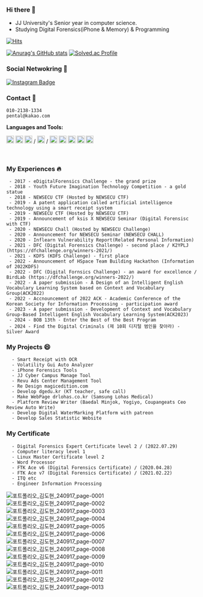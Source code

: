 ### Hi there 👋
<!--
<img src="https://scontent-ssn1-1.xx.fbcdn.net/v/t1.0-9/80385966_114502953381236_6833108576400048128_n.jpg?_nc_cat=111&_nc_sid=09cbfe&_nc_ohc=zxx0HMQLLg0AX9vGPkS&_nc_ht=scontent-ssn1-1.xx&oh=47d12fde589a42e64939280c7e369b1c&oe=5FAAD48D" width=200px>-->  

 - JJ University's Senior year in computer science.
 - Studying Digital Forensics(iPhone & Memory) & Programming

[![Hits](https://hits.seeyoufarm.com/api/count/incr/badge.svg?url=https%3A%2F%2Fgithub.com%2Fkim-do-hyeon&count_bg=%2379C83D&title_bg=%23555555&icon=&icon_color=%23E7E7E7&title=hits&edge_flat=false)](https://hits.seeyoufarm.com)

[![Anurag's GitHub stats](https://github-readme-stats.vercel.app/api?username=kim-do-hyeon)](https://github.com/anuraghazra/github-readme-stats)
[![Solved.ac Profile](http://mazassumnida.wtf/api/v2/generate_badge?boj=pental)](https://solved.ac/pental/)

### Social Netwokring 💬
  [![Instagram Badge](https://img.shields.io/badge/instagram-d14836?style=flat-square&logo=instagram&logoColor=white&link=https://instagram.com/pental.20)](https://instagram.com/pental.20)

### Contact 📱
```
010-2138-1334
pental@kakao.com
```



**Languages and Tools:** 

<code><img height="20" src="https://profilinator.rishav.dev/skills-assets/c-original.svg" alt="C"></code>
<code><img height="20" src="https://profilinator.rishav.dev/skills-assets/python-original.svg" alt="Python"></code>
<code><img height="20" src="https://profilinator.rishav.dev/skills-assets/java-original-wordmark.svg" alt="Java" ></code>
/
<code><img height="20" src="https://profilinator.rishav.dev/skills-assets/mysql-original-wordmark.svg" alt="MySQL"></code>
/
<code><img height="20" src="https://profilinator.rishav.dev/skills-assets/git-scm-icon.svg" alt="Git"></code>
<code><img height="20" src="https://profilinator.rishav.dev/skills-assets/gnu_bash-icon.svg" alt="Bash"></code>
<code><img height="20" src="https://profilinator.rishav.dev/skills-assets/linux-original.svg" alt="Linux"></code>
<code><img height="20" src="https://profilinator.rishav.dev/skills-assets/docker-original-wordmark.svg" alt="Docker"></code>
<code><img height="20" src="https://profilinator.rishav.dev/skills-assets/google_cloud-icon.svg" alt="GCP"></code>
  

<br />

### My Experiences :fire:
```
 - 2017 - eDigitalForensics Challenge - the grand prize
 - 2018 - Youth Future Imagination Technology Competition - a gold statue
 - 2018 - NEWSECU CTF (Hosted by NEWSECU CTF)
 - 2019 - A patent application called artificial intelligence technology using a smart receipt system
 - 2019 - NEWSECU CTF (Hosted by NEWSECU CTF)
 - 2019 - Announcement of ksis X NEWSECU Seminar (Digital Forensisc with CTF)
 - 2020 - NEWSECU Chall (Hosted by NEWSECU Challenge)
 - 2020 - Announcement for NEWSECU Seminar (NEWSECU CHALL)
 - 2020 - Inflearn Vulnerability Report(Related Personal Information)
 - 2021 - DFC (Digital Forensics Challenge) - second place / K2YPLJ (https://dfchallenge.org/winners-2021/)
 - 2021 - KDFS (KDFS Challenge) - first place
 - 2022 - Announcement of HSpace Team Building Hackathon (Information of 2022KDFS)
 - 2022 - DFC (Digital Fornsics Challenge) - an award for excellence / BirdLab (https://dfchallenge.org/winners-2022/)
 - 2022 - A paper submission - A Design of an Intelligent English Vocabulary Learning System based on Context and Vocabulary Group(ACK2022)
 - 2022 - Accnouncement of 2022 ACK - Academic Conference of the Korean Society for Information Processing - participation award
 - 2023 - A paper submission - Development of Context and Vocabulary Group-Based Intelligent English Vocabulary Learning System(ACK2023)
 - 2024 - BOB 13th - Enter the Best of the Best Program
 - 2024 - Find the Digital Criminals (제 10회 디지털 범인을 찾아라) - Silver Award
```

### My Projects 😄
```
  - Smart Receipt with OCR
  - Volatility Gui Auto Analyzer
  - iPhone Forensics Tools
  - JJ Cyber Campus Manage Tool
  - Revu Ads Center Management Tool
  - Re Design magicedition.com
  - Develop dgedu.kr (KT teacher, safe call)
  - Make WebPage drlohas.co.kr (Samsung Lohas Medical)
  - Platform Review Writer (Baedal Minjok, Yogiyo, Coupangeats Ceo Review Auto Write)
  - Develop Digital WaterMarking Platform with patreon
  - Develop Sales Statistic Website
```

### My Certificate ###
```
  - Digital Forensics Expert Certificate level 2 / (2022.07.29)
  - Computer literacy level 1
  - Linux Master Certificate level 2
  - Word Processor
  - FTK Ace v6 (Digital Forensics Certificate) / (2020.04.28)
  - FTK Ace v7 (Digital Forensics Certificate) / (2021.02.22)
  - ITQ etc
  - Engineer Information Processing
```
![포트폴리오_김도현_240917_page-0001](https://github.com/user-attachments/assets/9ba655b0-36be-4349-8165-fc3c62ae822e)
![포트폴리오_김도현_240917_page-0002](https://github.com/user-attachments/assets/3c43c479-cb7d-4572-a4ec-eff20d3a47c9)
![포트폴리오_김도현_240917_page-0003](https://github.com/user-attachments/assets/be319497-819c-40a5-b1a6-809ca69e5851)
![포트폴리오_김도현_240917_page-0004](https://github.com/user-attachments/assets/1ccc9268-28f2-4f77-9c65-aa965e84d485)
![포트폴리오_김도현_240917_page-0005](https://github.com/user-attachments/assets/6c28562c-a670-4d26-ae38-4ba1a6b258ee)
![포트폴리오_김도현_240917_page-0006](https://github.com/user-attachments/assets/e3bdcca7-0c0b-4850-bc25-583b685f47c2)
![포트폴리오_김도현_240917_page-0007](https://github.com/user-attachments/assets/8156f985-22db-4c10-ae18-24d20d46aace)
![포트폴리오_김도현_240917_page-0008](https://github.com/user-attachments/assets/5630b7be-8214-452f-9cb0-ae5b5cd00d55)
![포트폴리오_김도현_240917_page-0009](https://github.com/user-attachments/assets/32973351-521b-49d0-8344-42e92e5bfa25)
![포트폴리오_김도현_240917_page-0010](https://github.com/user-attachments/assets/ea41b7f2-5273-43f6-89d9-f9d47e3269d6)
![포트폴리오_김도현_240917_page-0011](https://github.com/user-attachments/assets/be864203-4c26-4dbe-ae32-a57200030e29)
![포트폴리오_김도현_240917_page-0012](https://github.com/user-attachments/assets/c81681d5-b7d8-42cc-973f-590ce74fd6e0)
![포트폴리오_김도현_240917_page-0013](https://github.com/user-attachments/assets/e5fcdc08-f08d-4509-b2dc-bdcda6dd6b90)
